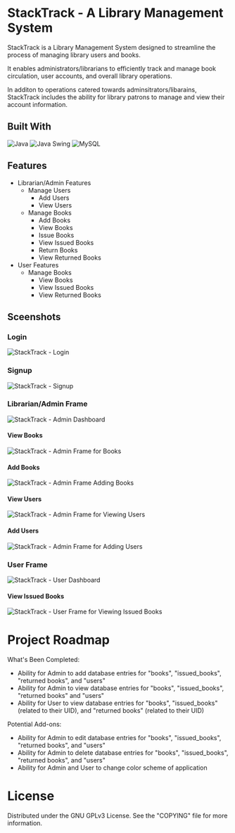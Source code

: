 # StackTrack - A Library Management System
<!--Badges: License Badge-->
<p>StackTrack is  a Library Management System designed to streamline the process of managing library users and books.</p>
<p> It enables administrators/librarians to efficiently track and manage book circulation, user accounts, and overall library operations.</p>
<p>In additon to operations catered towards adminsitrators/libarains, StackTrack includes the ability for library patrons to manage and view their account information.</p>


## Built With
![Java](https://img.shields.io/badge/java-%23ED8B00.svg?style=for-the-badge&logo=openjdk&logoColor=white)
![Java Swing](https://img.shields.io/badge/Java_Swing-db2f2d?style=for-the-badge)
![MySQL](https://img.shields.io/badge/mysql-4479A1.svg?style=for-the-badge&logo=mysql&logoColor=white)

## Features
<!--List the main features or functionalities of project-->
- Librarian/Admin Features
    - Manage Users
        - Add Users
        - View Users
    - Manage Books
        - Add Books
        - View Books
        - Issue Books
        - View Issued Books
        - Return Books
        - View Returned Books
- User Features
    - Manage Books
        - View Books
        - View Issued Books
        - View Returned Books


## Sceenshots
<!--Photos of App: Login, Signup, Librarian Frame, LibarianFrame, UserFrame, Add User, Manage Users, Add Book, Manage Books-->
### Login
![StackTrack - Login](src/main/java/com/dh/pictures/lms_login.png)
### Signup
![StackTrack - Signup](src/main/java/com/dh/pictures/lms_signup.png)
### Librarian/Admin Frame
![StackTrack - Admin Dashboard](src/main/java/com/dh/pictures/lms_admin_dashboard.png)
#### View Books
![StackTrack - Admin Frame for Books](src/main/java/com/dh/pictures/lms_admin_view_books.png)
#### Add Books
![StackTrack - Admin Frame Adding Books](src/main/java/com/dh/pictures/lms_admin_add_book.png)
#### View Users
![StackTrack - Admin Frame for Viewing Users](src/main/java/com/dh/pictures/lms_admin_view_users.png)
#### Add Users
![StackTrack - Admin Frame for Adding Users](src/main/java/com/dh/pictures/lms_admin_add_user.png)
### User Frame
![StackTrack - User Dashboard](src/main/java/com/dh/pictures/lms_user_dashboard.png)
#### View Issued Books
![StackTrack - User Frame for Viewing Issued Books](src/main/java/com/dh/pictures/lms_user_view_issued_books.png)

# Project Roadmap
<p>What's Been Completed:</p>

- Ability for Admin to add database entries for "books", "issued_books", "returned books", and "users"
- Ability for Admin to view database entries for "books", "issued_books", "returned books" and "users"
- Ability for User to view database entries for "books", "issued_books" (related to their UID), and "returned books" (related to their UID)
 <p>Potential Add-ons:</p>

- Ability for Admin to edit database entries for "books", "issued_books", "returned books", and "users"
- Ability for Admin to delete database entries for "books", "issued_books", "returned books", and "users"
- Ability for Admin and User to change color scheme of application

# License
<p>Distributed under the GNU GPLv3 License. See the "COPYING" file for more information.</p>